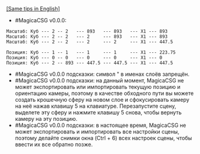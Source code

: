 [[Same tips in English]](https://github.com/procedural/magicacsg_tips/blob/main/README_EN.md)
* #MagicaCSG v0.0.0:
```
Масштаб: Куб --- 2 -- 2   --- 893   --- 893   --- X1 --- 893
Масштаб: Куб --- 2 -- 2   --- 2     --- 893   --- X1 --- 893
Масштаб: Куб --- 2 -- 2   --- 2     --- 2     --- X1 --- 447.5

Позиция: Куб --- 1 -- 1   --- 1     --- 1     --- X1 --- 223.75
Позиция: Куб --- 0 -- 0   --- 0     --- 0     --- X1 --- 0
Позиция: Куб --- 2 -- 893 --- 447.5 --- 447.5 --- X1 --- 447.5
```
* #MagicaCSG v0.0.0 подсказки: символ " в именах слоёв запрещён.
* #MagicaCSG v0.0.0 подсказки: на данный момент, MagicaCSG не может экспортировать или импортировать текущую позицию и ориентацию камеры, поэтому в качестве обходного пути вы можете создать крошечную сферу на новом слое и сфокусировать камеру на неё нажав клавишу 5 на клавиатуре. Перезапустите сцену, выделете эту сферу и нажмите клавишу 5 снова, чтобы вернуть камеру на эту позицию.
* #MagicaCSG v0.0.0 подсказки: в настоящее время, MagicaCSG не может экспортировать и импортировать все настройки сцены, поэтому делайте снимки окна (Ctrl + 6) всех настроек сцены, чтобы ввести их все обратно позже.
